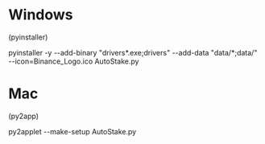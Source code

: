 # Windows
(pyinstaller)

pyinstaller -y --add-binary "drivers\*.exe;drivers\" --add-data "data/*;data/" --icon=Binance_Logo.ico AutoStake.py

# Mac 
(py2app)

py2applet --make-setup AutoStake.py